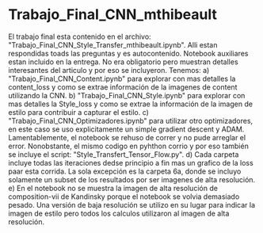 # Trabajo_Final_CNN_mthibeault
El trabajo final esta contenido en el archivo: "Trabajo_Final_CNN_Style_Transfer_mthibeault.ipynb". Alli estan respondidas toads las preguntas y es autocontenido.
Notebook auxiliares estan incluido en la entrega. No era obligatorio pero muestran detalles interesantes del articulo y por eso se incluyeron. Tenemos:
  a) "Trabajo_Final_CNN_Content.ipynb" para explorar con mas detalles la content_loss y como se extrae información de la imagenes de content utilizando la CNN.
  b) "Trabajo_Final_CNN_Style.ipynb" para explorar con mas detalles la Style_loss y como se extrae la información de la imagen de estilo para contribuir a capturar el estilo.
  c) "Trabajo_Final_CNN_Optimizadores.ipynb" para utilizar otro optimizadores, en este caso se uso explicitamente un simple gradient descent y ADAM. 
      Lamentablemente, el notebook se rehuso de correr y no pude arreglar el error. Nonobstante, el mismo codigo en pyhthon corrio y por eso también 
      se incluye el script: "Style_Transfert_Tensor_Flow.py". 
  d) Cada carpeta incluye todas las iteraciones dedse principio a fin mas un grafico de la loss paar esta corrida. La sola excepción es la carpeta
     6a, donde se incluyo solamente un subset de los resultados por ser imagenes de alta resolución. 
  e) En el notebook no se muestra la imagen de alta resolución de composition-vii de Kandinsky porque el notebook se volvia demasiado pesado. 
     Una versión de baja resolución se utilizo en su lugar para indicar la imagen de estilo pero todos los calculos utilizaron al imagen de alta resolución.  

